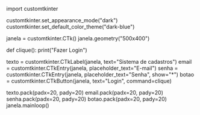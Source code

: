 import customtkinter

customtkinter.set_appearance_mode("dark")
customtkinter.set_default_color_theme("dark-blue")

janela = customtkinter.CTk()
janela.geometry("500x400")

def clique():
    print("Fazer Login")

texto = customtkinter.CTkLabel(janela, text="Sistema de cadastros")
email = customtkinter.CTkEntry(janela,
                               placeholder_text="E-mail")
senha = customtkinter.CTkEntry(janela,
                               placeholder_text="Senha", show="*")
botao = customtkinter.CTkButton(janela, text="Login",
                                command=clique)



texto.pack(padx=20, pady=20)
email.pack(padx=20, pady=20)
senha.pack(padx=20, pady=20)
botao.pack(padx=20, pady=20)
janela.mainloop()
